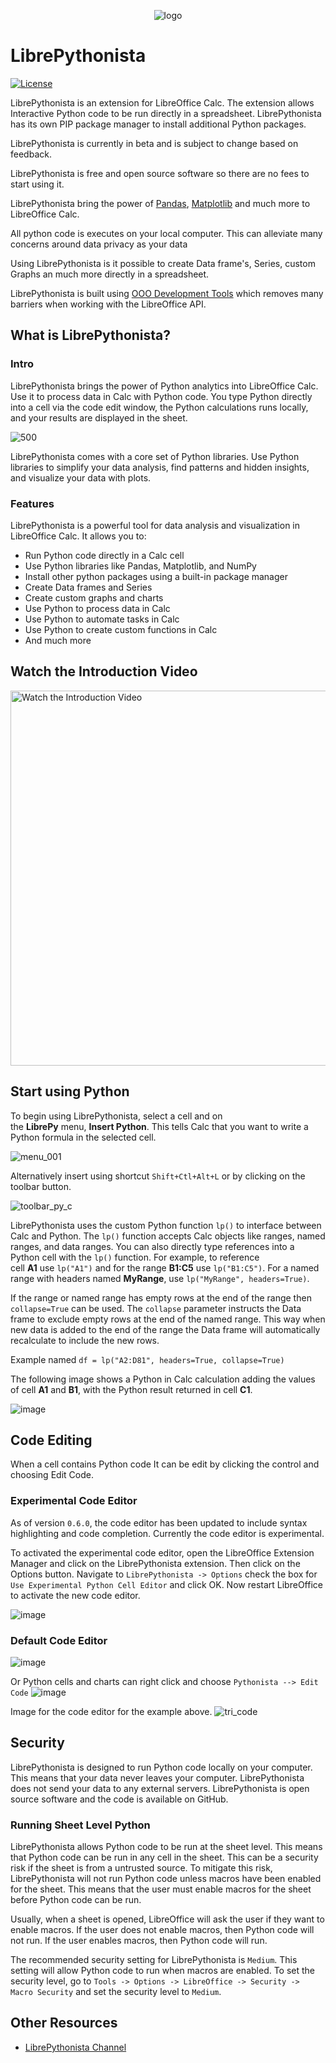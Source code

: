 <p align="center"><img src="https://github.com/user-attachments/assets/4535b1a5-7a18-4a76-b4ba-61f688455bc0" alt="logo"></p>

# LibrePythonista

[![License](https://img.shields.io/badge/License-Apache2-blue.svg)](https://opensource.org/license/apache-2-0)


LibrePythonista is an extension for LibreOffice Calc. The extension allows Interactive Python code to be run directly in a spreadsheet. LibrePythonista has its own PIP package manager to install additional Python packages.

LibrePythonista is currently in beta and is subject to change based on feedback. 

LibrePythonista is free and open source software so there are no fees to start using it.

LibrePythonista bring the power of [Pandas](https://pandas.pydata.org/pandas-docs/stable/index.html), [Matplotlib](https://matplotlib.org/stable/) and much more to LibreOffice Calc.

All  python code is executes on your local computer. This can alleviate many concerns around data privacy as your data

Using LibrePythonista is it possible to create Data frame's, Series, custom Graphs an much more directly in a spreadsheet.

LibrePythonista is built using [OOO Development Tools](https://python-ooo-dev-tools.readthedocs.io/en/latest/index.html) which removes many barriers when working with the LibreOffice API.

## What is LibrePythonista?

### Intro

LibrePythonista brings the power of Python analytics into LibreOffice Calc. Use it to process data in Calc with Python code. You type Python directly into a cell via the code edit window, the Python calculations runs locally, and your results are displayed in the sheet.

![500](https://github.com/user-attachments/assets/0493c94f-4cbf-4262-bc2f-f28ed4082906)

LibrePythonista comes with a core set of Python libraries. Use Python libraries to simplify your data analysis, find patterns and hidden insights, and visualize your data with plots.

### Features

LibrePythonista is a powerful tool for data analysis and visualization in LibreOffice Calc. It allows you to:

- Run Python code directly in a Calc cell
- Use Python libraries like Pandas, Matplotlib, and NumPy
- Install other python packages using a built-in package manager
- Create Data frames and Series
- Create custom graphs and charts
- Use Python to process data in Calc
- Use Python to automate tasks in Calc
- Use Python to create custom functions in Calc
- And much more

## Watch the Introduction Video

<a href="https://youtu.be/AQLuSNHhUY4?si=VMTHh-0UNGFCLnQd" target="_blank">
 <img src="https://i.ytimg.com/vi/AQLuSNHhUY4/hq720.jpg" alt="Watch the Introduction Video" width="600" />
</a>

## Start using Python

To begin using LibrePythonista, select a cell and on the **LibrePy** menu, **Insert Python**. This tells Calc that you want to write a Python formula in the selected cell.

![menu_001](https://github.com/user-attachments/assets/4b55f17d-daf1-4cf0-a9a7-ecae8bcfd0ef)


Alternatively insert using shortcut `Shift+Ctl+Alt+L` or by clicking on the toolbar button.

![toolbar_py_c](https://github.com/user-attachments/assets/7db6b9e1-617a-4ed7-9f42-af32d3c4f115)


LibrePythonista uses the custom Python function `lp()` to interface between Calc and Python. The `lp()` function accepts Calc objects like ranges, named ranges, and data ranges.
You can also directly type references into a Python cell with the `lp()` function. For example, to reference cell **A1** use `lp("A1")` and for the range **B1:C5** use `lp("B1:C5")`. For a named range with headers named **MyRange**, use `lp("MyRange", headers=True)`.

If the range or named range has empty rows at the end of the range then `collapse=True` can be used. The `collapse` parameter instructs the Data frame to exclude empty rows at the end of the named range. This way when new data is added to the end of the range the Data frame will automatically recalculate to include the new rows.

Example named
`df = lp("A2:D81", headers=True, collapse=True)`


The following image shows a Python in Calc calculation adding the values of cell **A1** and **B1**, with the Python result returned in cell **C1**.

![image](https://github.com/user-attachments/assets/2bd490e0-6f4b-4205-a71d-9d644212695b)

## Code Editing

When a cell contains Python code It can be edit by clicking the control and choosing Edit Code.

### Experimental Code Editor

As of version `0.6.0`, the code editor has been updated to include syntax highlighting and code completion. Currently the code editor is experimental.

To activated the experimental code editor, open the LibreOffice Extension Manager and click on the LibrePythonista extension. Then click on the Options button. Navigate to `LibrePythonista -> Options`  check the box for `Use Experimental Python Cell Editor` and click OK. Now restart LibreOffice to activate the new code editor.

![image](https://github.com/user-attachments/assets/745af61c-4c44-4f1c-be82-87cce9a603c6)

### Default Code Editor

![image](https://github.com/user-attachments/assets/f9d50085-d496-4f62-852f-cf98d514b5e8)

Or Python cells and charts can right click and choose `Pythonista --> Edit Code`
![image](https://github.com/user-attachments/assets/1b129b80-1558-42fe-b937-e4810f5be513)

Image for the code editor for the example above.
![tri_code](https://github.com/user-attachments/assets/a52c20f9-6536-437a-8ebd-8f997921b83f)


## Security

LibrePythonista is designed to run Python code locally on your computer. This means that your data never leaves your computer. LibrePythonista does not send your data to any external servers. LibrePythonista is open source software and the code is available on GitHub.

### Running Sheet Level Python

LibrePythonista allows Python code to be run at the sheet level. This means that Python code can be run in any cell in the sheet. This can be a security risk if the sheet is from a untrusted source. To mitigate this risk, LibrePythonista will not run Python code unless macros have been enabled for the sheet. This means that the user must enable macros for the sheet before Python code can be run.

Usually, when a sheet is opened, LibreOffice will ask the user if they want to enable macros. If the user does not enable macros, then Python code will not run. If the user enables macros, then Python code will run.

The recommended security setting for LibrePythonista is `Medium`. This setting will allow Python code to run when macros are enabled. To set the security level, go to `Tools -> Options -> LibreOffice -> Security -> Macro Security` and set the security level to `Medium`.

## Other Resources

- [LibrePythonista Channel](https://www.youtube.com/@LibrePythonista)